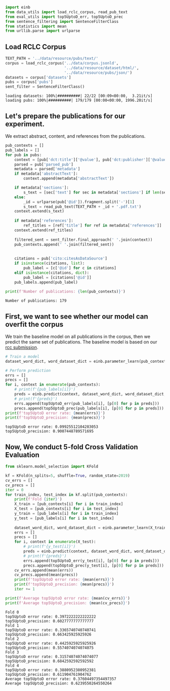 ```python
import einb
from data_utils import load_rclc_corpus, read_pub_text 
from eval_utils import top5UptoD_err, top5UptoD_prec
from sentence_filtering import SentenceFilterClass
from statistics import mean 
from urllib.parse import urlparse

```

## Load RCLC Corpus


```python
TEXT_PATH = '../data/resource/pubs/text/'
corpus = load_rclc_corpus('../data/corpus.jsonld', 
                          '../data/resource/dataset/html/',
                          '../data/resource/pubs/json/')
datasets = corpus['datasets']
pubs = corpus['pubs']
sent_filter = SentenceFilterClass()
```

    loading datasets: 100%|##########| 22/22 [00:09<00:00,  3.21it/s]
    loading pubs: 100%|##########| 179/179 [00:00<00:00, 1996.20it/s]


## Let's prepare the publications for our experiment. 

We extract abstract, content, and references from the publications.


```python
pub_contexts = []
pub_labels = []
for pub in pubs:
    context = [pub['dct:title']['@value'], pub['dct:publisher']['@value']]
    parsed = pub['parsed_pub']
    metadata = parsed['metadata']
    if metadata['abstractText']:
        context.append(metadata['abstractText'])

    if metadata['sections']:
        s_text = [sec['text'] for sec in metadata['sections'] if len(sec['text']) > 0]
    else:
        _id = urlparse(pub['@id']).fragment.split('-')[1]
        s_text = read_pub_text(TEXT_PATH + _id + '.pdf.txt')
    context.extend(s_text)
    
    if metadata['references']:
        ref_titles = [ref['title'] for ref in metadata['references']]
    context.extend(ref_titles)
    
    filtered_sent = sent_filter.final_approach(' '.join(context))
    pub_contexts.append(' '.join(filtered_sent))
    
    
    citations = pub['cito:citesAsDataSource']
    if isinstance(citations, list):
        pub_label = [c['@id'] for c in citations]
    elif isinstance(citations, dict):
        pub_label = [citations['@id']]
    pub_labels.append(pub_label)
    
print(f'Number of publications: {len(pub_contexts)}')
```

    Number of publications: 179


## First, we want to see whether our model can overfit the corpus

We train the baseline model on all publications in the corpus, then we predict the same set of publications. The baseline model is based on our [rcc submission](https://github.com/LARC-CMU-SMU/coleridge-rich-context-larc). 


```python
# Train a model
dataset_word_dict, word_dataset_dict = einb.parameter_learn(pub_contexts,pub_labels)

# Perform prediction
errs = []
precs = []
for i, context in enumerate(pub_contexts):
    # print(f'{pub_labels[i]}')
    preds = einb.predict(context, dataset_word_dict, word_dataset_dict, 5)
    # print(f'{preds}')
    errs.append(top5UptoD_err(pub_labels[i], [p[0] for p in preds]))
    precs.append(top5UptoD_prec(pub_labels[i], [p[0] for p in preds]))
print(f'top5UptoD error rate: {mean(errs)}')
print(f'top5UptoD_precision: {mean(precs)}')
```

    top5UptoD error rate: 0.09925512104283053
    top5UptoD_precision: 0.9007448789571695


## Now, We conduct 5-fold Cross Validation Evaluation


```python
from sklearn.model_selection import KFold

kf = KFold(n_splits=5, shuffle=True, random_state=2019)
cv_errs = []
cv_precs = []
iter = 0
for train_index, test_index in kf.split(pub_contexts):
    print(f'Fold {iter}')
    X_train = [pub_contexts[i] for i in train_index]
    X_test = [pub_contexts[i] for i in test_index]
    y_train = [pub_labels[i] for i in train_index]
    y_test = [pub_labels[i] for i in test_index]
    
    dataset_word_dict, word_dataset_dict = einb.parameter_learn(X_train,y_train)
    errs = []
    precs = []
    for i, context in enumerate(X_test):
        # print(f'{y_test[i]}')
        preds = einb.predict(context, dataset_word_dict, word_dataset_dict, 5)
        # print(f'{preds}')
        errs.append(top5UptoD_err(y_test[i], [p[0] for p in preds]))
        precs.append(top5UptoD_prec(y_test[i], [p[0] for p in preds]))
    cv_errs.append(mean(errs))
    cv_precs.append(mean(precs))
    print(f'top5UptoD error rate: {mean(errs)}')
    print(f'top5UptoD_precision: {mean(precs)}')
    iter += 1

print(f'Average top5UptoD error rate: {mean(cv_errs)}')
print(f'Average top5UptoD_precision: {mean(cv_precs)}')
```

    Fold 0
    top5UptoD error rate: 0.3972222222222222
    top5UptoD_precision: 0.6027777777777777
    Fold 1
    top5UptoD error rate: 0.3365740740740741
    top5UptoD_precision: 0.663425925925926
    Fold 2
    top5UptoD error rate: 0.4425925925925926
    top5UptoD_precision: 0.5574074074074075
    Fold 3
    top5UptoD error rate: 0.31574074074074077
    top5UptoD_precision: 0.6842592592592592
    Fold 4
    top5UptoD error rate: 0.3880952380952381
    top5UptoD_precision: 0.611904761904762
    Average top5UptoD error rate: 0.37604497354497357
    Average top5UptoD_precision: 0.6239550264550264


